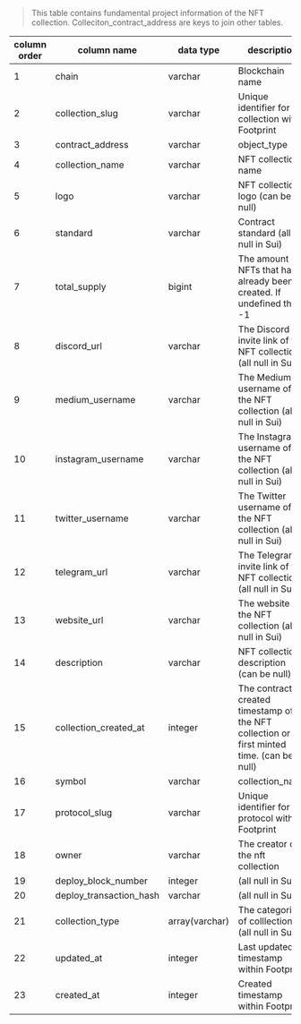> This table contains fundamental project information of the NFT collection. Colleciton_contract_address are keys to join other tables.
>
| column order | column name             | data type      | description                                                                              | is_unique_key |
| ------------ | ----------------------- | -------------- | ---------------------------------------------------------------------------------------- | ------------- |
| 1            | chain                   | varchar        | Blockchain name                                                                          | Y             |
| 2            | collection_slug         | varchar        | Unique identifier for the collection within Footprint                                    |               |
| 3            | contract_address        | varchar        | object_type                                                                              | Y             |
| 4            | collection_name         | varchar        | NFT collection name                                                                      |               |
| 5            | logo                    | varchar        | NFT collection logo (can be null)                                                        |               |
| 6            | standard                | varchar        | Contract standard (all null in Sui)                                                      |               |
| 7            | total_supply            | bigint         | The amount of NFTs that have already been created. If undefined then -1                  |               |
| 8            | discord_url             | varchar        | The Discord invite link of the NFT collection (all null in Sui)                          |               |
| 9            | medium_username         | varchar        | The Medium username of the NFT collection (all null in Sui)                              |               |
| 10           | instagram_username      | varchar        | The Instagram username of the NFT collection (all null in Sui)                           |               |
| 11           | twitter_username        | varchar        | The Twitter username of the NFT collection (all null in Sui)                             |               |
| 12           | telegram_url            | varchar        | The Telegram invite link of the NFT collection (all null in Sui)                         |               |
| 13           | website_url             | varchar        | The website of the NFT collection (all null in Sui)                                      |               |
| 14           | description             | varchar        | NFT collection description (can be null)                                                 |               |
| 15           | collection_created_at   | integer        | The contract created timestamp of the NFT collection or first minted time. (can be null) |               |
| 16           | symbol                  | varchar        | collection_name                                                                          |               |
| 17           | protocol_slug           | varchar        | Unique identifier for the protocol within Footprint                                      |               |
| 18           | owner                   | varchar        | The creator of the nft collection                                                        |               |
| 19           | deploy_block_number     | integer        | (all null in Sui)                                                                        |               |
| 20           | deploy_transaction_hash | varchar        | (all null in Sui)                                                                        |               |
| 21           | collection_type         | array(varchar) | The categories of colllection (all null in Sui)                                          |               |
| 22           | updated_at              | integer        | Last updated timestamp within Footprint                                                  |               |
| 23           | created_at              | integer        | Created timestamp within Footprint                                                       |
